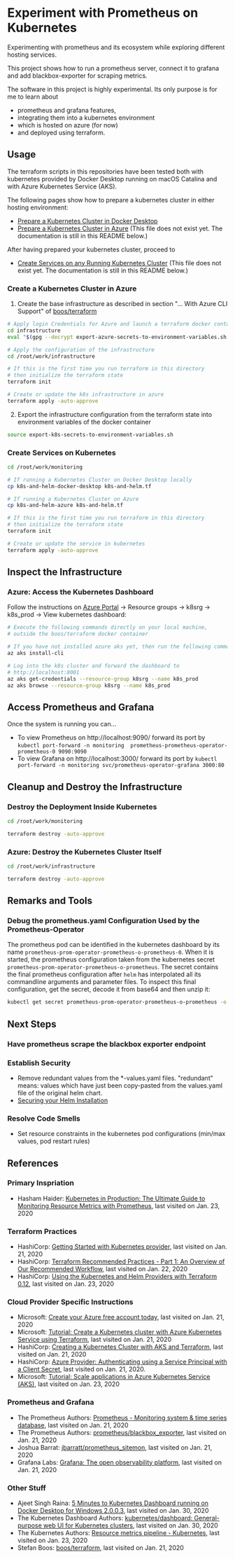 # Experiment with Prometheus on Kubernetes

Experimenting with prometheus and its ecosystem while exploring different
hosting services.

This project shows how to run a prometheus server, connect it to grafana and
add blackbox-exporter for scraping metrics.

The software in this project is highly experimental. Its only purpose is for
me to learn about
* prometheus and grafana features,
* integrating them into a kubernetes environment
* which is hosted on azure (for now)
* and deployed using terraform.

## Usage

The terraform scripts in this repositories have been tested both with
kubernetes provided by Docker Desktop running on macOS Catalina and with
Azure Kubernetes Service (AKS).

The following pages show how to prepare a kubernetes cluster in either
hosting environment:

* [Prepare a Kubernetes Cluster in Docker Desktop](docs/infrastructure_docker_desktop.md)
* [Prepare a Kubernetes Cluster in Azure](docs/infrastructure_azure.md) (This file does not exist yet. The documentation is still in this README below.)

After having prepared your kubernetes cluster, proceed to

* [Create Services on any Running Kubernetes Cluster](docs/monitoring.md) (This file does not exist yet. The documentation is still in this README below.)

### Create a Kubernetes Cluster in Azure

1. Create the base infrastructure as described in section "... With Azure CLI Support" of [boos/terraform](https://hub.docker.com/repository/docker/boos/terraform)

```sh
# Apply login Credentials for Azure and launch a terraform docker container
cd infrastructure
eval "$(gpg --decrypt export-azure-secrets-to-environment-variables.sh.asc)"

# Apply the configuration of the infrastructure
cd /root/work/infrastructure

# If this is the first time you run terraform in this directory
# then initialize the terraform state
terraform init

# Create or update the k8s infrastructure in azure
terraform apply -auto-approve
```

2. Export the infrastructure configuration from the terraform state into environment variables of the docker container

```sh
source export-k8s-secrets-to-environment-variables.sh
```

### Create Services on Kubernetes

```sh
cd /root/work/monitoring

# If running a Kubernetes Cluster on Docker Desktop locally
cp k8s-and-helm-docker-desktop k8s-and-helm.tf

# If running a Kubernetes Cluster on Azure
cp k8s-and-helm-azure k8s-and-helm.tf

# If this is the first time you run terraform in this directory
# then initialize the terraform state
terraform init

# Create or update the service in kubernetes
terraform apply -auto-approve
```

## Inspect the Infrastructure

### Azure: Access the Kubernetes Dashboard

Follow the instructions on [Azure Portal](https://portal.azure.com) &rarr; Resource groups &rarr; k8srg &rarr; k8s_prod &rarr; View kubernetes dashboard:

```sh
# Execute the following commands directly on your local machine,
# outside the boos/terraform docker container

# If you have not installed azure aks yet, then run the following command
az aks install-cli

# Log into the k8s cluster and forward the dashboard to
# http://localhost:8001
az aks get-credentials --resource-group k8srg --name k8s_prod
az aks browse --resource-group k8srg --name k8s_prod
```

## Access Prometheus and Grafana

Once the system is running you can...

* To view Prometheus on http://localhost:9090/ forward its port by `kubectl port-forward -n monitoring  prometheus-prometheus-operator-prometheus-0 9090:9090`
* To view Grafana on http://localhost:3000/ forward its port by `kubectl port-forward -n monitoring svc/prometheus-operator-grafana 3000:80`

## Cleanup and Destroy the Infrastructure

### Destroy the Deployment Inside Kubernetes

```sh
cd /root/work/monitoring

terraform destroy -auto-approve
```

### Azure: Destroy the Kubernetes Cluster Itself

```sh
cd /root/work/infrastructure

terraform destroy -auto-approve
```

## Remarks and Tools

### Debug the prometheus.yaml Configuration Used by the Prometheus-Operator

The prometheus pod can be identified in the kubernetes dashboard by its name `prometheus-prom-operator-prometheus-o-prometheus-0`. When it is started, the prometheus configuration taken from the kubernetes secret `prometheus-prom-operator-prometheus-o-prometheus`. The secret contains the final prometheus configuration after `helm` has interpolated all its commandline arguments and parameter files. To inspect this final configuration, get the secret, decode it from base64 and then unzip it:

```sh
kubectl get secret prometheus-prom-operator-prometheus-o-prometheus -o yaml | grep prometheus.yaml.gz | awk '{print $2}' | base64 --decode | gzip -dc > actual_prometheus.yaml
```

## Next Steps

### Have prometheus scrape the blackbox exporter endpoint

### Establish Security

* Remove redundant values from the *-values.yaml files. "redundant" means: values which have just been copy-pasted from the values.yaml file of the original helm chart.
* [Securing your Helm Installation](https://v2.helm.sh/docs/using_helm/#securing-your-helm-installation)

### Resolve Code Smells

* Set resource constraints in the kubernetes pod configurations (min/max values, pod restart rules)

## References

### Primary Inspriation

* Hasham Haider: [Kubernetes in Production: The Ultimate Guide to Monitoring Resource Metrics with Prometheus](https://www.replex.io/blog/kubernetes-in-production-the-ultimate-guide-to-monitoring-resource-metrics), last visited on Jan. 23, 2020

### Terraform Practices

* HashiCorp: [Getting Started with Kubernetes provider](https://www.terraform.io/docs/providers/kubernetes/guides/getting-started.html), last visited on Jan. 21, 2020
* HashiCorp: [Terraform Recommended Practices - Part 1: An Overview of Our Recommended Workflow](https://www.terraform.io/docs/cloud/guides/recommended-practices/part1.html), last visited on Jan. 22, 2020
* HashiCorp: [Using the Kubernetes and Helm Providers with Terraform 0.12](https://www.hashicorp.com/blog/using-the-kubernetes-and-helm-providers-with-terraform-0-12/), last visited on Jan. 23, 2020

### Cloud Provider Specific Instructions

* Microsoft: [Create your Azure free account today](https://azure.microsoft.com/en-us/free/), last visited on Jan. 21, 2020
* Microsoft: [Tutorial: Create a Kubernetes cluster with Azure Kubernetes Service using Terraform](https://docs.microsoft.com/de-de/azure/terraform/terraform-create-k8s-cluster-with-tf-and-aks), last visited on Jan. 21, 2020
* HashiCorp: [Creating a Kubernetes Cluster with AKS and Terraform](https://www.hashicorp.com/blog/kubernetes-cluster-with-aks-and-terraform/), last visited on Jan. 21, 2020
* HashiCorp: [Azure Provider: Authenticating using a Service Principal with a Client Secret](https://www.terraform.io/docs/providers/azurerm/guides/service_principal_client_secret.html), last visited on Jan. 21, 2020.
* Microsoft: [Tutorial: Scale applications in Azure Kubernetes Service (AKS)](https://docs.microsoft.com/de-de/azure/aks/tutorial-kubernetes-scale), last visited on Jan. 23, 2020

### Prometheus and Grafana

* The Prometheus Authors: [Prometheus - Monitoring system & time series database](https://prometheus.io), last visited on Jan. 21, 2020
* The Prometheus Authors: [prometheus/blackbox_exporter](https://github.com/prometheus/blackbox_exporter), last visited on Jan. 21, 2020
* Joshua Barrat: [jbarratt/prometheus_sitemon](https://github.com/jbarratt/prometheus_sitemon), last visited on Jan. 21, 2020
* Grafana Labs: [Grafana: The open observability platform](https://grafana.com), last visited on Jan. 21, 2020

### Other Stuff

* Ajeet Singh Raina: [5 Minutes to Kubernetes Dashboard running on Docker Desktop for Windows 2.0.0.3](http://collabnix.com/kubernetes-dashboard-on-docker-desktop-for-windows-2-0-0-3-in-2-minutes/), last visited on Jan. 30, 2020
* The Kubernetes Dashboard Authors: [kubernetes/dashboard: General-purpose web UI for Kubernetes clusters](https://github.com/kubernetes/dashboard), last visited on Jan. 30, 2020
* The Kubernetes Authors: [Resource metrics pipeline - Kubernetes](https://kubernetes.io/docs/tasks/debug-application-cluster/resource-metrics-pipeline/), last visited on Jan. 23, 2020
* Stefan Boos: [boos/terraform](https://hub.docker.com/repository/docker/boos/terraform), last visited on Jan. 21, 2020
